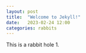 ```yaml
---
layout: post
title:  "Welcome to Jekyll!"
date:   2023-02-24 12:00
categories: rabbits
---
```


This is a rabbit hole 1.
